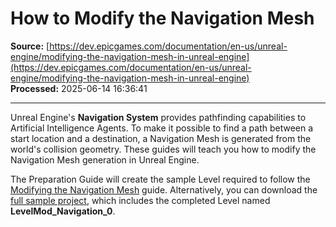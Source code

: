 # How to Modify the Navigation Mesh

**Source:** [https://dev.epicgames.com/documentation/en-us/unreal-engine/modifying-the-navigation-mesh-in-unreal-engine](https://dev.epicgames.com/documentation/en-us/unreal-engine/modifying-the-navigation-mesh-in-unreal-engine)  
**Processed:** 2025-06-14 16:36:41

---

Unreal Engine's **Navigation System** provides pathfinding capabilities to Artificial Intelligence Agents. To make it possible to find a path between a start location and a destination, a Navigation Mesh is generated from the world's collision geometry. These guides will teach you how to modify the Navigation Mesh generation in Unreal Engine.

The Preparation Guide will create the sample Level required to follow the [Modifying the Navigation Mesh](/documentation/en-us/unreal-engine/overview-of-how-to-modify-the-navigation-mesh-in-unreal-engine) guide. Alternatively, you can download the [full sample project](https://d1iv7db44yhgxn.cloudfront.net/documentation/attachments/3c11d8d8-34ef-45b4-b74e-5a70a1c0cd2d/navsystemsample.zip), which includes the completed Level named **LevelMod\_Navigation\_0**.